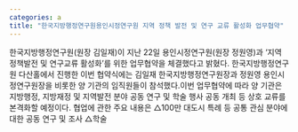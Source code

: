 ```yaml
---
categories: a
title: "한국지방행정연구원용인시정연구원 지역 정책 발전 및 연구 교류 활성화 업무협약"
---
```

한국지방행정연구원(원장 김일재)이 지난 22일 용인시정연구원(원장 정원영)과 ‘지역 정책발전 및 연구교류 활성화’를 위한 업무협약을 체결했다고 밝혔다. 한국지방행정연구원 다산홀에서 진행한 이번 협약식에는 김일재 한국지방행정연구원장과 정원영 용인시정연구원장을 비롯한 양 기관의 임직원들이 참석했다.이번 업무협약에 따라 양 기관은 지방행정, 지방재정 및 지역발전 분야 공동 연구 및 학술 행사 공동 개최 등 상호 교류를 본격화할 예정이다. 협업에 관한 주요 내용은 △100만 대도시 특례 등 공통 관심 분야에 대한 공동 연구 및 조사 △학술